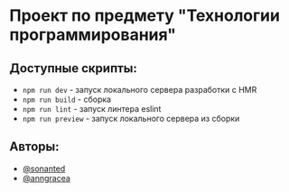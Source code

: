 # Проект по предмету "Технологии программирования"

## Доступные скрипты:

- `npm run dev` - запуск локального сервера разработки с HMR
- `npm run build` - сборка
- `npm run lint` - запуск линтера eslint
- `npm run preview` - запуск локального сервера из сборки

## Авторы:

- [@sonanted](https://github.com/sonanted)
- [@anngracea](https://github.com/anngracea)
